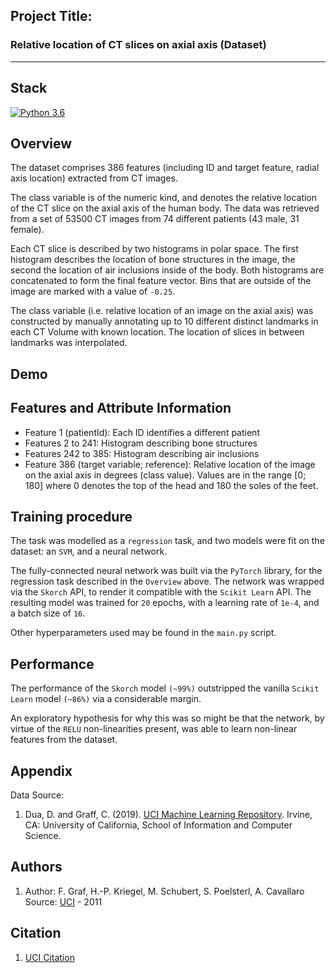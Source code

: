 
## Project Title:

### Relative location of CT slices on axial axis (Dataset)

---

## Stack
[![Python 3.6](https://img.shields.io/badge/python-3.6-blue.svg)](https://www.python.org/downloads/release/python-360/)

## Overview

The dataset comprises 386 features (including ID and target feature, radial axis location) extracted from CT images.

The class variable is of the numeric kind, and denotes the relative location of the CT slice on the axial axis of the human body. The data was retrieved from a set of 53500 CT images from 74 different patients (43 male, 31 female).

Each CT slice is described by two histograms in polar space. The first histogram describes the location of bone structures in the image, the second the location of air inclusions inside of the body. Both histograms are concatenated to form the final feature vector. Bins that are outside of the image are marked with a value of `-0.25`.

The class variable (i.e. relative location of an image on the axial axis) was constructed by manually annotating up to 10 different distinct landmarks in each CT Volume with known location. The location of slices in between landmarks was interpolated.

## Demo


## Features and Attribute Information

- Feature 1 (patientId): Each ID identifies a different patient
- Features 2 to 241: Histogram describing bone structures
- Features 242 to 385: Histogram describing air inclusions
- Feature 386 (target variable; reference): Relative location of the image on the axial axis in degrees (class value). Values are in the range [0; 180] where 0 denotes the top of the head and 180 the soles of the feet.


## Training procedure
The task was modelled as a `regression` task, and two models were fit on the dataset: an `SVM`, and a neural network.

The fully-connected neural network was built via the `PyTorch` library, for the regression task described in the `Overview` above. The network was wrapped via the `Skorch` API, to render it compatible with the `Scikit Learn` API. The resulting model was trained for `20` epochs, with a learning rate of `1e-4`, and a batch size of `16`.

Other hyperparameters used may be found in the `main.py` script.

## Performance
The performance of the `Skorch` model `(~99%)` outstripped the vanilla `Scikit Learn` model `(~86%)` via a considerable margin.

An exploratory hypothesis for why this was so might be that the network, by virtue of the `RELU` non-linearities present, was able to learn non-linear features from the dataset. 

## Appendix

Data Source:

1. Dua, D. and Graff, C. (2019). [UCI Machine Learning Repository](https://archive.ics.uci.edu/ml). Irvine, CA: University of California, School of Information and Computer Science.

## Authors

1. Author: F. Graf, H.-P. Kriegel, M. Schubert, S. Poelsterl, A. Cavallaro
Source: [UCI](https://archive.ics.uci.edu/ml/datasets/Relative+location+of+CT+slices+on+axial+axis) - 2011

## Citation
1. [UCI Citation](https://archive.ics.uci.edu/ml/citation_policy.html)